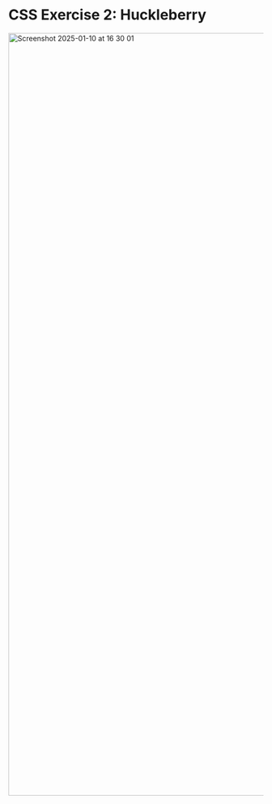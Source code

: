 
# CSS Exercise 2: Huckleberry

<img width="1507" alt="Screenshot 2025-01-10 at 16 30 01" src="https://github.com/user-attachments/assets/3f9294da-1b4e-49f4-8254-d3ef66aaf81b" />
